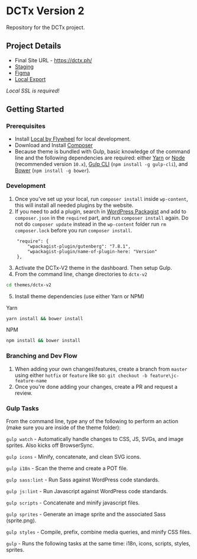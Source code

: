 # DCTx Version 2

Repository for the DCTx project.

## Project Details

- Final Site URL - https://dctx.ph/
- [Staging](http://jc-dctx1.pantheonsite.io/)
- [Figma](https://www.figma.com/file/ZP2wEI8IdAEWVr3pPFL8fW/DCTx-Landing-Page-04012020?node-id=0%3A1)
- [Local Export](https://drive.google.com/file/d/1mn0vhDQBr3Vyx3Tw-oB8GVuTW8Uc14ti/view?usp=sharing)

_Local SSL is required!_

## Getting Started

### Prerequisites

- Install [Local by Flywheel](https://localwp.com/) for local development.
- Download and Install [Composer](https://getcomposer.org/download/)
- Because theme is bundled with Gulp, basic knowledge of the command line and the following dependencies are required: either [Yarn](https://yarnpkg.com) or [Node](https://nodejs.org) (recommended version `10.x`), [Gulp CLI](https://github.com/gulpjs/gulp-cli) (`npm install -g gulp-cli`), and [Bower](https://bower.io/) (`npm install -g bower`).

### Development

1. Once you've set up your local, run `composer install` inside `wp-content`, this will install all needed plugins by the website.
2. If you need to add a plugin, search in [WordPress Packagist](https://wpackagist.org/) and add to `composer.json` in the `required` part, and run `composer install` again. Do not do `composer update` instead in the `wp-content` folder run `rm composer.lock` before you run `composer install`.

```
	"require": {
		"wpackagist-plugin/gutenberg": "7.8.1",
		"wpackagist-plugin/name-of-plugin-here: "Version"
	},
```

3. Activate the DCTx-V2 theme in the dashboard. Then setup Gulp.
4. From the command line, change directories to `dctx-v2`

```bash
cd themes/dctx-v2
```

5. Install theme dependencies (use either Yarn or NPM)

Yarn

```bash
yarn install && bower install
```

NPM

```bash
npm install && bower install
```

### Branching and Dev Flow

1. When adding your own changes\features, create a branch from `master` using either `hotfix` or `feature` like so: `git checkout -b feature\jc-feature-name`
2. Once you're done adding your changes, create a PR and request a review.

### Gulp Tasks

From the command line, type any of the following to perform an action (make sure you are inside of the theme folder):

`gulp watch` - Automatically handle changes to CSS, JS, SVGs, and image sprites. Also kicks off BrowserSync.

`gulp icons` - Minify, concatenate, and clean SVG icons.

`gulp i18n` - Scan the theme and create a POT file.

`gulp sass:lint` - Run Sass against WordPress code standards.

`gulp js:lint` - Run Javascript against WordPress code standards.

`gulp scripts` - Concatenate and minify javascript files.

`gulp sprites` - Generate an image sprite and the associated Sass (sprite.png).

`gulp styles` - Compile, prefix, combine media queries, and minify CSS files.

`gulp` - Runs the following tasks at the same time: i18n, icons, scripts, styles, sprites.
